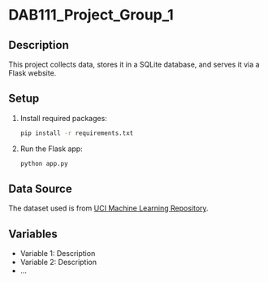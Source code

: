 # DAB111_Project_Group_1

## Description
This project collects data, stores it in a SQLite database, and serves it via a Flask website.

## Setup
1. Install required packages:
    ```sh
    pip install -r requirements.txt
    ```
2. Run the Flask app:
    ```sh
    python app.py
    ```

## Data Source
The dataset used is from [UCI Machine Learning Repository](https://archive.ics.uci.edu/).

## Variables
- Variable 1: Description
- Variable 2: Description
- ...
